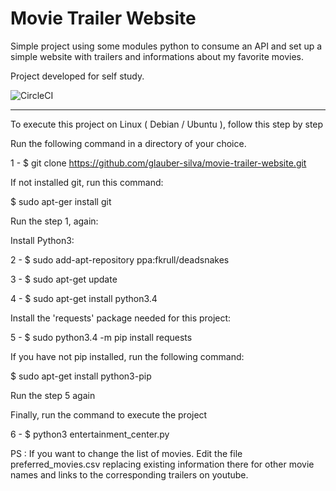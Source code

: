 # Movie Trailer Website
Simple project using some modules python to consume an API and set up a simple website with trailers and informations
about my favorite movies.

Project developed for self study.

![CircleCI](https://circleci.com/gh/glauber-silva/movie-trailer-websaite.svg?style=svg)
_______________________________________________________________________________


To execute this project on Linux ( Debian / Ubuntu ), follow this step by step

Run the following command in a directory of your choice.

1 - $ git clone https://github.com/glauber-silva/movie-trailer-website.git

If not installed git, run this command:

$ sudo apt-ger install git

Run the step 1, again:

Install Python3:

2 - $ sudo add-apt-repository ppa:fkrull/deadsnakes

3 - $ sudo apt-get update

4 - $ sudo apt-get install python3.4

Install the 'requests' package needed for this project:

5 - $ sudo python3.4 -m pip install requests

If you have not pip installed, run the following command:

$ sudo apt-get install python3-pip

Run the step 5 again

Finally, run the command to execute the project

6 - $ python3 entertainment_center.py




PS : If you want to change the list of movies. Edit the file preferred_movies.csv replacing existing information there
for other movie names and links to the corresponding trailers on youtube.